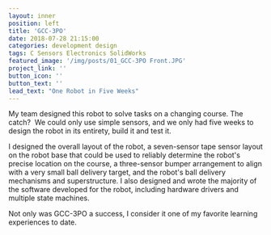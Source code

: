 ```yaml
---
layout: inner
position: left
title: 'GCC-3PO'
date: 2018-07-28 21:15:00
categories: development design
tags: C Sensors Electronics SolidWorks
featured_image: '/img/posts/01_GCC-3PO Front.JPG'
project_link: ''
button_icon: ''
button_text: ''
lead_text: "One Robot in Five Weeks"
---
```


My team designed this robot to solve tasks on a changing course.  The catch?  We could only use simple sensors, and we only had five weeks to design the robot in its entirety, build it and test it.

I designed the overall layout of the robot, a seven-sensor tape sensor layout on the robot base that could be used to reliably determine the robot's precise location on the course, a three-sensor bumper arrangement to align with a very small ball delivery target, and the robot's ball delivery mechanisms and superstructure.  I also designed and wrote the majority of the software developed for the robot, including hardware drivers and multiple state machines.

Not only was GCC-3PO a success, I consider it one of my favorite learning experiences to date.
